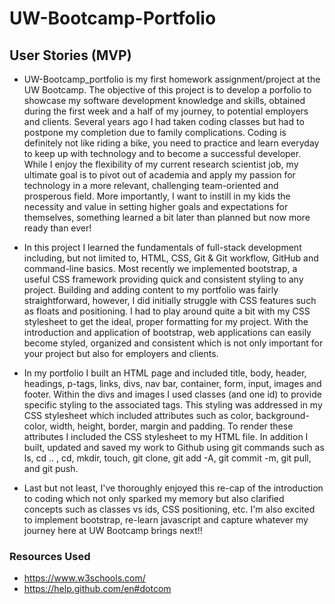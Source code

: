 # UW-Bootcamp-Portfolio

## User Stories (MVP)

- UW-Bootcamp_portfolio is my first homework assignment/project at the UW Bootcamp. The objective of this project is to develop a porfolio to showcase my software development knowledge and skills, obtained during the first week and a half of my journey, to potential employers and clients. Several years ago I had taken  coding classes but had to postpone my completion due to family complications. Coding is definitely not like riding a bike, you need to practice and learn everyday to keep up with technology and to become a successful developer. While I enjoy the flexibility of my current research scientist job, my ultimate goal is to pivot out of academia and apply my passion for technology in a more relevant, challenging team-oriented and prosperous field. More importantly, I want to instill in my kids the necessity and value in setting higher goals and expectations for themselves, something learned a bit later than planned but now more ready than ever!

- In this project I learned the fundamentals of full-stack development including, but not limited to, HTML, CSS, Git & Git workflow, GitHub and command-line basics. Most recently we implemented bootstrap, a useful CSS framework providing quick and consistent styling to any project. Building and adding content to my portfolio was fairly straightforward, however, I did initially struggle with CSS features such as floats and positioning. I had to play around quite a bit with my CSS stylesheet to get the ideal, proper formatting for my project. With the introduction and application of bootstrap, web applications can easily become styled, organized and consistent which is not only important for your project but also for employers and clients.

- In my portfolio I built an HTML page and included title, body, header, headings, p-tags, links, divs, nav bar, container, form, input, images and footer. Within the divs and images I used classes (and one id) to provide specific styling to the associated tags. This styling was addressed in my CSS stylesheet which included attributes such as color, background-color, width, height, border, margin and padding. To render these attributes I included the CSS stylesheet to my HTML file. In addition I built, updated and saved my work to Github using git commands such as ls, cd .. , cd, mkdir, touch, git clone, git add -A, git commit -m, git pull, and git push.

- Last but not least, I've thoroughly enjoyed this re-cap of the introduction to coding which not only sparked my memory but also clarified concepts such as classes vs ids, CSS positioning, etc. I'm also excited to implement bootstrap, re-learn javascript and capture whatever my journey here at UW Bootcamp brings next!!

### Resources Used

- https://www.w3schools.com/
- https://help.github.com/en#dotcom
